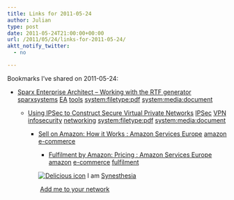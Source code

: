 ```yaml
---
title: Links for 2011-05-24
author: Julian
type: post
date: 2011-05-24T21:00:00+00:00
url: /2011/05/24/links-for-2011-05-24/
aktt_notify_twitter:
  - no

---
```

Bookmarks I&#8217;ve shared on 2011-05-24:

  * [Sparx Enterprise Architect &#8211; Working with the RTF generator][1] 
    [sparxsystems][2] [EA][3] [tools][4] [system:filetype:pdf][5] [system:media:document][6] </li> 
    
      * [Using IPSec to Construct Secure Virtual Private Networks][7] 
        [IPSec][8] [VPN][9] [infosecurity][10] [networking][11] [system:filetype:pdf][5] [system:media:document][6] </li> 
        
          * [Sell on Amazon: How it Works : Amazon Services Europe][12] 
            [amazon][13] [e-commerce][14] </li> 
            
              * [Fulfilment by Amazon: Pricing : Amazon Services Europe][15] 
                [amazon][13] [e-commerce][14] [fulfilment][16] </li> </ul> 
                
                <p class="deliciouslink">
                  <a href="http://del.icio.us/synesthesia" title="See all my bookmarks on del.icio.us"><img src="https://www.synesthesia.co.uk/images/deliciousicon.jpg" alt="Delicious icon" /></a>&nbsp;I am <a href="http://del.icio.us/synesthesia" title="See all my bookmarks on del.icio.us">Synesthesia</a>
                </p>
                
                <p class="deliciouslink">
                  <a href="http://del.icio.us/network?add=synesthesia" title="Add me to your del.icio.us network"><img src="https://www.synesthesia.co.uk/images/add.gif" alt="" /></a>&nbsp;<a href="http://del.icio.us/network?add=synesthesia" title="Add me to your del.icio.us network">Add me to your network</a>
                </p>

 [1]: http://www.sparxsystems.com/downloads/whitepapers/Working_with_the_RTF_generator.pdf
 [2]: http://www.delicious.com/synesthesia/sparxsystems
 [3]: http://www.delicious.com/synesthesia/EA
 [4]: http://www.delicious.com/synesthesia/tools
 [5]: http://www.delicious.com/synesthesia/system%3Afiletype%3Apdf
 [6]: http://www.delicious.com/synesthesia/system%3Amedia%3Adocument
 [7]: http://www.firstnetsecurity.com/library/ibm/ipsecvpn.pdf
 [8]: http://www.delicious.com/synesthesia/IPSec
 [9]: http://www.delicious.com/synesthesia/VPN
 [10]: http://www.delicious.com/synesthesia/infosecurity
 [11]: http://www.delicious.com/synesthesia/networking
 [12]: http://services.amazon.co.uk/services/sell-on-amazon/how-it-works
 [13]: http://www.delicious.com/synesthesia/amazon
 [14]: http://www.delicious.com/synesthesia/e-commerce
 [15]: http://services.amazon.co.uk/services/fulfilment-by-amazon/pricing
 [16]: http://www.delicious.com/synesthesia/fulfilment